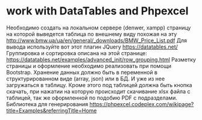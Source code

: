# work with DataTables and Phpexcel
Необходимо создать на локальном сервере (denwer, xampp) страницу на которой выведется таблица
по внешнему виду похожая на эту
http://www.bmw.ua/ua/en/general/_downloads/BMW_Price_List.pdf
Для вывода используйте вот этот плагин JQuery
https://datatables.net/
Группировка и сортировка описана на этой странице:
https://datatables.net/examples/advanced_init/row_grouping.html
Разметку страницы и оформление необходимо реализовать при помощи Bootstrap.
Хранение данных должно быть в переменной в структурированном виде (array, json) или в БД.
И уже из нее загружаться в таблицу.
Кроме этого под таблицей должна быть кнопка скачать, при нажатии на которую происходит
скачивание xlsx файла с таблицей, так же оформленной по подобию PDF с подразделами.
Библиотека для генерирования
https://phpexcel.codeplex.com/wikipage?title=Examples&referringTitle=Home

